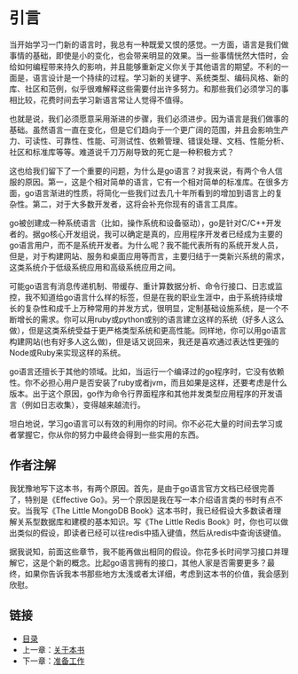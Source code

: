 # 引言

当开始学习一门新的语言时，我总有一种既爱又恨的感觉。一方面，语言是我们做事情的基础，即使是小的变化，也会带来明显的效果。当一些事情恍然大悟时，会给如何编程带来持久的影响，并且能够重新定义你关于其他语言的期望。不利的一面是，语言设计是一个持续的过程。学习新的关键字、系统类型、编码风格、新的库、社区和范例，似乎很难解释这些需要付出许多努力。和那些我们必须学习的事相比较，花费时间去学习新语言常让人觉得不值得。

也就是说，我们必须愿意采用渐进的步骤，我们必须进步。因为语言是我们做事的基础。虽然语言一直在变化，但是它们趋向于一个更广阔的范围，并且会影响生产力、可读性、可靠性、性能、可测试性、依赖管理、错误处理、文档、性能分析、社区和标准库等等。难道说千刀万剐导致的死亡是一种积极方式？

这也给我们留下了一个重要的问题，为什么是go语言？对我来说，有两个令人信服的原因。第一，这是个相对简单的语言，它有一个相对简单的标准库。在很多方面，go语言渐进的性质，将简化一些我们过去几十年所看到的增加到语言上的复杂性。第二，对于大多数开发者，这将会补充你现有的语言工具库。

go被创建成一种系统语言（比如，操作系统和设备驱动），go是针对C/C++开发者的。据go核心开发组说，我可以确定是真的，应用程序开发者已经成为主要的go语言用户，而不是系统开发者。为什么呢？我不能代表所有的系统开发人员，但是，对于构建网站、服务和桌面应用等而言，主要归结于一类新兴系统的需求，这类系统介于低级系统应用和高级系统应用之间。

可能go语言有消息传递机制、带缓存、重计算数据分析、命令行接口、日志或监控，我不知道给go语言什么样的标签，但是在我的职业生涯中，由于系统持续增长的复杂性和成千上万种常用的并发方式，很明显，定制基础设施系统，是一个不断增长的需求。你可以用ruby或python或别的语言建立这样的系统（好多人这么做），但是这类系统受益于更严格类型系统和更高性能。同样地，你可以用go语言构建网站(也有好多人这么做)，但是话又说回来，我还是喜欢通过表达性更强的Node或Ruby来实现这样的系统。

go语言还擅长于其他的领域。比如，当运行一个编译过的go程序时，它没有依赖性。你不必担心用户是否安装了ruby或者jvm，而且如果是这样，还要考虑是什么版本。出于这个原因，go作为命令行界面程序和其他并发类型应用程序的开发语言（例如日志收集），变得越来越流行。

坦白地说，学习go语言可以有效的利用你的时间。你不必花大量的时间去学习或者掌握它，你从你的努力中最终会得到一些实用的东西。

## 作者注解

我犹豫地写下这本书，有两个原因。首先，是由于go语言官方文档已经很完善了，特别是《Effective Go》。另一个原因是我在写一本介绍语言类的书时有点不安。当我写《The Little MongoDB Book》这本书时，我已经假设大多数读者理解关系型数据库和建模的基本知识。写《The Little Redis Book》时，你也可以做出类似的假设，即读者已经可以往redis中插入键值，然后从redis中查询该键值。

据我说知，前面这些章节，我不能再做出相同的假设。你花多长时间学习接口并理解它，这是个新的概念。比起go语言拥有的接口，其他人家是否需要更多？最终，如果你告诉我本书那些地方太浅或者太详细，考虑到这本书的价值，我会感到欣慰。

## 链接

- [目录](directory.md)
- 上一章：[关于本书](about-this-book.md)
- 下一章：[准备工作](getting-started.md)
